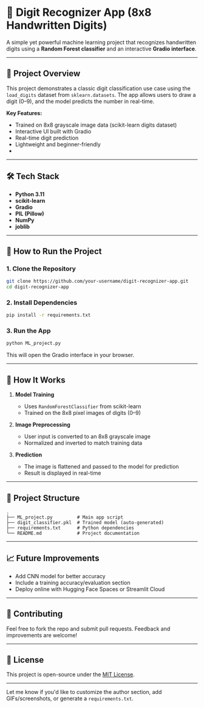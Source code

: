 # 🧠 Digit Recognizer App (8x8 Handwritten Digits)

A simple yet powerful machine learning project that recognizes handwritten digits using a **Random Forest classifier** and an interactive **Gradio interface**.

---

## 📌 Project Overview

This project demonstrates a classic digit classification use case using the `load_digits` dataset from `sklearn.datasets`. The app allows users to draw a digit (0–9), and the model predicts the number in real-time.

**Key Features:**
- Trained on 8x8 grayscale image data (scikit-learn digits dataset)
- Interactive UI built with Gradio
- Real-time digit prediction
- Lightweight and beginner-friendly
- 
---

## 🛠️ Tech Stack

- **Python 3.11**
- **scikit-learn**
- **Gradio**
- **PIL (Pillow)**
- **NumPy**
- **joblib**

---

## 🚀 How to Run the Project

### 1. Clone the Repository
```bash
git clone https://github.com/your-username/digit-recognizer-app.git
cd digit-recognizer-app
````

### 2. Install Dependencies

```bash
pip install -r requirements.txt
```

### 3. Run the App

```bash
python ML_project.py
```

This will open the Gradio interface in your browser.

---

## 🧪 How It Works

1. **Model Training**

   * Uses `RandomForestClassifier` from scikit-learn
   * Trained on the 8x8 pixel images of digits (0–9)

2. **Image Preprocessing**

   * User input is converted to an 8x8 grayscale image
   * Normalized and inverted to match training data

3. **Prediction**

   * The image is flattened and passed to the model for prediction
   * Result is displayed in real-time

---

## 📂 Project Structure

```
.
├── ML_project.py         # Main app script
├── digit_classifier.pkl  # Trained model (auto-generated)
├── requirements.txt      # Python dependencies
└── README.md             # Project documentation
```

---

## 📈 Future Improvements

* Add CNN model for better accuracy
* Include a training accuracy/evaluation section
* Deploy online with Hugging Face Spaces or Streamlit Cloud

---

## 🤝 Contributing

Feel free to fork the repo and submit pull requests. Feedback and improvements are welcome!

---

## 📄 License

This project is open-source under the [MIT License](LICENSE).


---

Let me know if you'd like to customize the author section, add GIFs/screenshots, or generate a `requirements.txt`.
```
